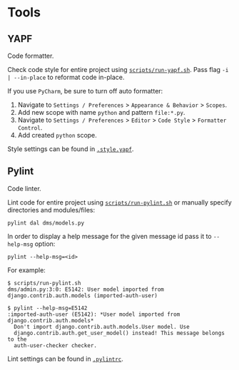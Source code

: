 # Tools

## YAPF

Code formatter.

Check code style for entire project using [`scripts/run-yapf.sh`](../scripts/run-yapf.sh). 
Pass flag `-i | --in-place` to reformat code in-place.

If you use `PyCharm`, be sure to turn off auto formatter:
1. Navigate to `Settings / Preferences` > `Appearance & Behavior` > `Scopes`.
1. Add new scope with name `python` and pattern `file:*.py`.
1. Navigate to `Settings / Preferences` > `Editor` > `Code Style` > `Formatter Control`.
1. Add created `python` scope.

Style settings can be found in [`.style.yapf`](../.style.yapf).

## Pylint

Code linter.

Lint code for entire project using [`scripts/run-pylint.sh`](../scripts/run-pylint.sh)
or manually specify directories and modules/files:
```shell script
pylint dal dms/models.py
```

In order to display a help message for the given message id pass it to `--help-msg` option:
```shell script
pylint --help-msg=<id>
```

For example:
```shell script
$ scripts/run-pylint.sh
dms/admin.py:3:0: E5142: User model imported from django.contrib.auth.models (imported-auth-user)

$ pylint --help-msg=E5142
:imported-auth-user (E5142): *User model imported from django.contrib.auth.models*
  Don't import django.contrib.auth.models.User model. Use
  django.contrib.auth.get_user_model() instead! This message belongs to the
  auth-user-checker checker.
```

Lint settings can be found in [`.pylintrc`](../.pylintrc).
